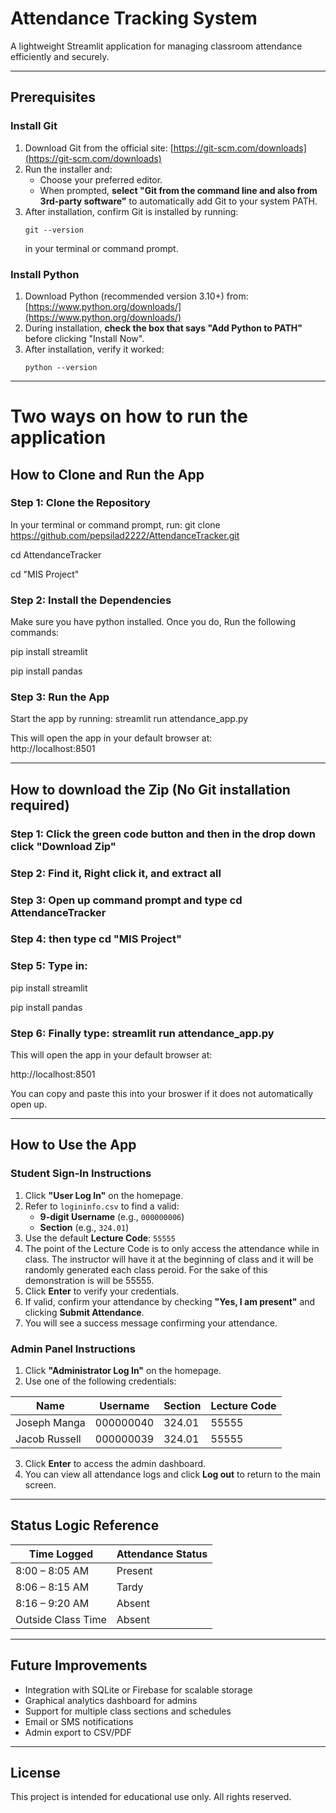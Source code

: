 # Attendance Tracking System

A lightweight Streamlit application for managing classroom attendance efficiently and securely.

---

## Prerequisites

### Install Git

1. Download Git from the official site: [https://git-scm.com/downloads](https://git-scm.com/downloads)  
2. Run the installer and:
   - Choose your preferred editor.
   - When prompted, **select "Git from the command line and also from 3rd-party software"** to automatically add Git to your system PATH.
3. After installation, confirm Git is installed by running:
   ```
   git --version
   ```
   in your terminal or command prompt.

### Install Python

1. Download Python (recommended version 3.10+) from: [https://www.python.org/downloads/](https://www.python.org/downloads/)
2. During installation, **check the box that says "Add Python to PATH"** before clicking "Install Now".
3. After installation, verify it worked:
   ```
   python --version
   ```


---
# Two ways on how to run the application

## How to Clone and Run the App

### Step 1: Clone the Repository
In your terminal or command prompt, run:
git clone https://github.com/pepsilad2222/AttendanceTracker.git  


cd AttendanceTracker

cd "MIS Project"

### Step 2: Install the Dependencies
Make sure you have python installed. Once you do,
Run the following commands:

pip install streamlit

pip install pandas

### Step 3: Run the App
Start the app by running:
streamlit run attendance_app.py

This will open the app in your default browser at:  
http://localhost:8501

---

## How to download the Zip (No Git installation required)

### Step 1: Click the green code button and then in the drop down click "Download Zip"

### Step 2: Find it, Right click it, and extract all

### Step 3: Open up command prompt and type cd AttendanceTracker

### Step 4: then type cd "MIS Project"

### Step 5: Type in:


pip install streamlit

pip install pandas

### Step 6: Finally type: streamlit run attendance_app.py


This will open the app in your default browser at:  


http://localhost:8501

You can copy and paste this into your broswer if it does not automatically open up.


---

## How to Use the App

###  Student Sign-In Instructions

1. Click **"User Log In"** on the homepage.
2. Refer to `logininfo.csv` to find a valid:
   - **9-digit Username** (e.g., `000000006`)
   - **Section** (e.g., `324.01`)
3. Use the default **Lecture Code**: `55555`
4. The point of the Lecture Code is to only access the attendance while in class. The instructor will have it at the beginning of class and it will be randomly generated each class peroid. For the sake of this demonstration is will be 55555.
5. Click **Enter** to verify your credentials.
6. If valid, confirm your attendance by checking **"Yes, I am present"** and clicking **Submit Attendance**.
7. You will see a success message confirming your attendance.

### Admin Panel Instructions

1. Click **"Administrator Log In"** on the homepage.
2. Use one of the following credentials:

| Name          | Username    | Section  | Lecture Code |
|---------------|-------------|----------|---------------|
| Joseph Manga  | 000000040   | 324.01   | 55555         |
| Jacob Russell | 000000039   | 324.01   | 55555         |

3. Click **Enter** to access the admin dashboard.
4. You can view all attendance logs and click **Log out** to return to the main screen.

---

## Status Logic Reference

| Time Logged        | Attendance Status |
|--------------------|-------------------|
| 8:00 – 8:05 AM     | Present           |
| 8:06 – 8:15 AM     | Tardy             |
| 8:16 – 9:20 AM     | Absent            |
| Outside Class Time | Absent            |

---

## Future Improvements

- Integration with SQLite or Firebase for scalable storage
- Graphical analytics dashboard for admins
- Support for multiple class sections and schedules
- Email or SMS notifications
- Admin export to CSV/PDF

---

## License

This project is intended for educational use only. All rights reserved.
